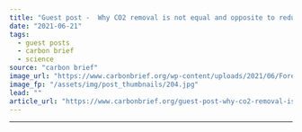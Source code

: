 ```yaml
---
title: "Guest post -  Why CO2 removal is not equal and opposite to reducing emissions"
date: "2021-06-21"
tags: 
  - guest posts
  - carbon brief
  - science
source: "carbon brief"
image_url: "https://www.carbonbrief.org/wp-content/uploads/2021/06/Forest-plantation-with-young-mature-plants_E0EF0Y-583x372.jpg"
image_fp: "/assets/img/post_thumbnails/204.jpg"
lead: ""
article_url: "https://www.carbonbrief.org/guest-post-why-co2-removal-is-not-equal-and-opposite-to-reducing-emissions"
---
```


---
